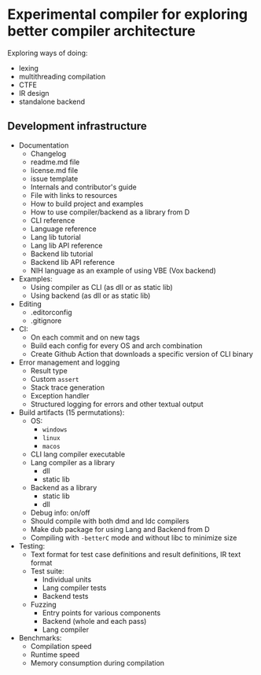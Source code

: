 # Experimental compiler for exploring better compiler architecture

Exploring ways of doing:
- lexing
- multithreading compilation
- CTFE
- IR design
- standalone backend

## Development infrastructure
- Documentation
  - Changelog
  - readme.md file
  - license.md file
  - issue template
  - Internals and contributor's guide
  - File with links to resources
  - How to build project and examples
  - How to use compiler/backend as a library from D
  - CLI reference
  - Language reference
  - Lang lib tutorial
  - Lang lib API reference
  - Backend lib tutorial
  - Backend lib API reference
  - NIH language as an example of using VBE (Vox backend)
- Examples:
  - Using compiler as CLI (as dll or as static lib)
  - Using backend (as dll or as static lib)
- Editing
  - .editorconfig
  - .gitignore
- CI:
  - On each commit and on new tags
  - Build each config for every OS and arch combination
  - Create Github Action that downloads a specific version of CLI binary
- Error management and logging
  - Result type
  - Custom `assert`
  - Stack trace generation
  - Exception handler
  - Structured logging for errors and other textual output
- Build artifacts (15 permutations):
  - OS:
    - `windows`
    - `linux`
    - `macos`
  - CLI lang compiler executable
  - Lang compiler as a library
    - dll
    - static lib
  - Backend as a library
    - static lib
    - dll
  - Debug info: on/off
  - Should compile with both dmd and ldc compilers
  - Make dub package for using Lang and Backend from D
  - Compiling with `-betterC` mode and without libc to minimize size
- Testing:
  - Text format for test case definitions and result definitions, IR text format
  - Test suite:
    - Individual units
    - Lang compiler tests
    - Backend tests
  - Fuzzing
    - Entry points for various components
    - Backend (whole and each pass)
    - Lang compiler
- Benchmarks:
  - Compilation speed
  - Runtime speed
  - Memory consumption during compilation
